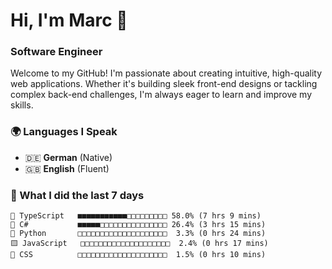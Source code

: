 # Hi, I'm Marc 👋 
### Software Engineer

Welcome to my GitHub! I'm passionate about creating intuitive, high-quality web applications. Whether it's building sleek front-end designs or tackling complex back-end challenges, I'm always eager to learn and improve my skills.  

### 🌍 Languages I Speak  
- 🇩🇪 **German** (Native)  
- 🇬🇧 **English** (Fluent)

### 🤯 What I did the last 7 days

```
🔷 TypeScript   ■■■■■■■■■■■□□□□□□□□□ 58.0% (7 hrs 9 mins)
🔷 C#           ■■■■■□□□□□□□□□□□□□□□ 26.4% (3 hrs 15 mins)
🐍 Python       □□□□□□□□□□□□□□□□□□□□  3.3% (0 hrs 24 mins)
🟨 JavaScript   □□□□□□□□□□□□□□□□□□□□  2.4% (0 hrs 17 mins)
🎨 CSS          □□□□□□□□□□□□□□□□□□□□  1.5% (0 hrs 10 mins)
```